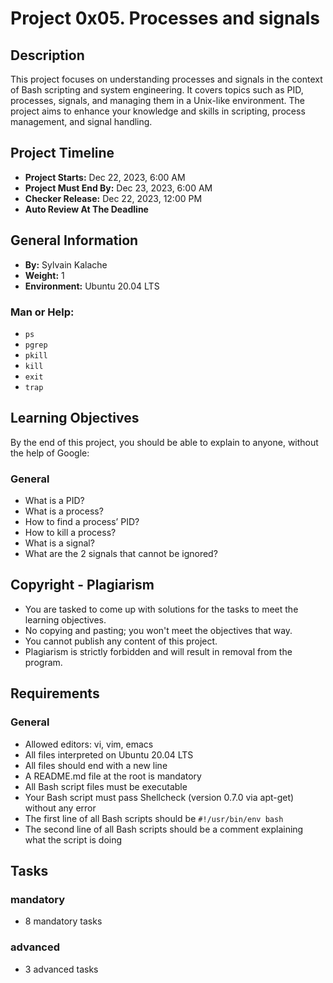 # Project 0x05. Processes and signals

## Description

This project focuses on understanding processes and signals in the context of Bash scripting and system engineering. It covers topics such as PID, processes, signals, and managing them in a Unix-like environment. The project aims to enhance your knowledge and skills in scripting, process management, and signal handling.

## Project Timeline

- **Project Starts:** Dec 22, 2023, 6:00 AM
- **Project Must End By:** Dec 23, 2023, 6:00 AM
- **Checker Release:** Dec 22, 2023, 12:00 PM
- **Auto Review At The Deadline**

## General Information

- **By:** Sylvain Kalache
- **Weight:** 1
- **Environment:** Ubuntu 20.04 LTS

### Man or Help:

- `ps`
- `pgrep`
- `pkill`
- `kill`
- `exit`
- `trap`

## Learning Objectives

By the end of this project, you should be able to explain to anyone, without the help of Google:

### General

- What is a PID?
- What is a process?
- How to find a process’ PID?
- How to kill a process?
- What is a signal?
- What are the 2 signals that cannot be ignored?

## Copyright - Plagiarism

- You are tasked to come up with solutions for the tasks to meet the learning objectives.
- No copying and pasting; you won't meet the objectives that way.
- You cannot publish any content of this project.
- Plagiarism is strictly forbidden and will result in removal from the program.

## Requirements

### General

- Allowed editors: vi, vim, emacs
- All files interpreted on Ubuntu 20.04 LTS
- All files should end with a new line
- A README.md file at the root is mandatory
- All Bash script files must be executable
- Your Bash script must pass Shellcheck (version 0.7.0 via apt-get) without any error
- The first line of all Bash scripts should be `#!/usr/bin/env bash`
- The second line of all Bash scripts should be a comment explaining what the script is doing

## Tasks

### mandatory

- 8 mandatory tasks

### advanced

- 3 advanced tasks
